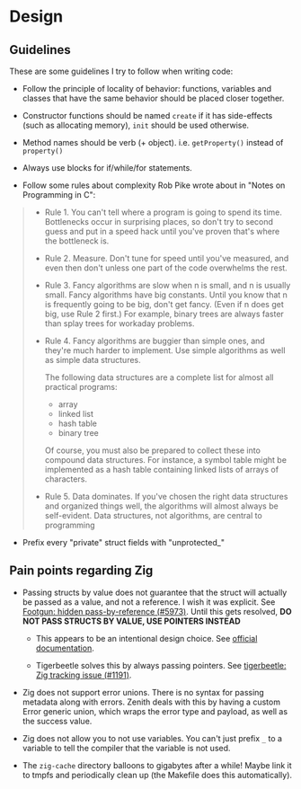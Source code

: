 # Design

## Guidelines

These are some guidelines I try to follow when writing code:

* Follow the principle of locality of behavior: functions, variables and
classes that have the same behavior should be placed closer together.
* Constructor functions should be named `create` if it has side-effects (such as allocating memory), `init` should be used otherwise.
* Method names should be verb (+ object). i.e. `getProperty()` instead of
`property()`
* Always use blocks for if/while/for statements.

* Follow some rules about complexity Rob Pike wrote about in "Notes on Programming in C":

> * Rule 1.  You can't tell where a program is going to spend its time.  Bottlenecks occur in surprising places, so don't try to second guess and put in a speed hack until you've proven that's where the bottleneck is.
>
> * Rule 2.  Measure.  Don't tune for speed until you've measured, and even then don't unless one part of the code overwhelms the rest.
>
> * Rule 3.  Fancy algorithms are slow when n is small, and n is usually small.  Fancy algorithms have big constants. Until you know that n is frequently going to be big, don't get fancy.  (Even if n does get big, use Rule 2 first.)   For example, binary trees are always faster than splay trees for workaday problems.
>
> * Rule 4.  Fancy algorithms are buggier than simple ones, and they're much harder to implement.  Use simple algorithms as well as simple data structures.
>
>   The following data structures are a complete list for almost all practical programs:
>    * array
>    * linked list
>    * hash table
>    * binary tree
>
>   Of course, you must also be prepared to collect these into compound data structures.  For instance, a symbol table might be implemented as a hash table containing linked lists of arrays of characters.
>
> * Rule 5.  Data dominates.  If you've chosen the right data structures and organized things well, the algorithms will almost always be self-evident.  Data structures, not algorithms, are central to programming

* Prefix every "private" struct fields with "unprotected_"

## Pain points regarding Zig

* Passing structs by value does not guarantee that the struct will actually
be passed as a value, and not a reference. I wish it was explicit.
See [Footgun: hidden pass-by-reference (#5973)](https://github.com/ziglang/zig/issues/5973).
Until this gets resolved, **DO NOT PASS STRUCTS BY VALUE, USE POINTERS INSTEAD**

  * This appears to be an intentional design choice.
See [official documentation](https://ziglang.org/documentation/master/#Pass-by-value-Parameters).

  * Tigerbeetle solves this by always passing pointers.
See [tigerbeetle: Zig tracking issue (#1191)](https://github.com/tigerbeetle/tigerbeetle/issues/1191).

* Zig does not support error unions. There is no syntax for passing metadata along with errors. Zenith deals with this by having a custom Error generic union, which wraps the error type and payload, as well as the success value.

* Zig does not allow you to not use variables. You can't just prefix `_` to a variable to tell the compiler that the variable is not used.

* The `zig-cache` directory balloons to gigabytes after a while! Maybe link it to tmpfs and periodically clean up (the Makefile does this automatically).